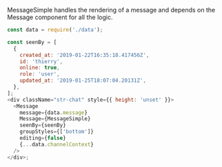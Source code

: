 MessageSimple handles the rendering of a message and depends on the Message component for all the logic.

```js
const data = require('./data');

const seenBy = [
  {
    created_at: '2019-01-22T16:35:18.417456Z',
    id: 'thierry',
    online: true,
    role: 'user',
    updated_at: '2019-01-25T18:07:04.20131Z',
  },
];
<div className="str-chat" style={{ height: 'unset' }}>
  <Message
    message={data.message}
    Message={MessageSimple}
    seenBy={seenBy}
    groupStyles={['bottom']}
    editing={false}
    {...data.channelContext}
  />
</div>;
```
